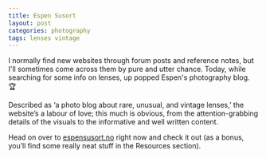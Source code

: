 ```yaml
---
title: Espen Susort
layout: post
categories: photography
tags: lenses vintage
---
```


I normally find new websites through forum posts and reference notes, but I'll sometimes come across them by pure and utter chance. Today, while searching for some info on lenses, up popped Espen's photography blog. 🏆

Described as ‘a photo blog about rare, unusual, and vintage lenses,’ the website’s a labour of love; this much is obvious, from the attention-grabbing details of the visuals to the informative and well written content.

Head on over to [espensusort.no](espensusort.no) right now and check it out (as a bonus, you’ll find some really neat stuff in the Resources section).
